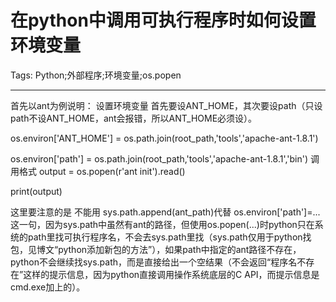 # 在python中调用可执行程序时如何设置环境变量
Tags: Python;外部程序;环境变量;os.popen

------

首先以ant为例说明： 设置环境变量 
首先要设ANT_HOME，其次要设path（只设path不设ANT_HOME，ant会报错，所以ANT_HOME必须设）。

os.environ['ANT_HOME'] = os.path.join(root_path,'tools','apache-ant-1.8.1')

os.environ['path'] = os.path.join(root_path,'tools','apache-ant-1.8.1','bin')
 调用格式 
output = os.popen(r'ant init').read()

print(output)

 

 这里要注意的是 不能用 sys.path.append(ant_path)代替 os.environ['path']=...这一句，因为sys.path中虽然有ant的路径，但使用os.popen(...)时python只在系统的path里找可执行程序名，不会去sys.path里找（sys.path仅用于python找包，见博文“python添加新包的方法”），如果path中指定的ant路径不存在，python不会继续找sys.path，而是直接给出一个空结果（不会返回“程序名不存在”这样的提示信息，因为python直接调用操作系统底层的C API，而提示信息是cmd.exe加上的）。
